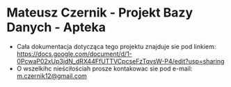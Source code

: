 # Mateusz Czernik - Projekt Bazy Danych - Apteka

* Cała dokumentacja dotycząca tego projektu znajduje sie pod linkiem: https://docs.google.com/document/d/1-0PcwaP02xUp3jdN_dRX44FfUTTVCpcseFzTqvsW-P4/edit?usp=sharing
* O wszelkihc nieściłościah prosze kontakowac sie pod e-mail: m.czernik12@gmail.com
